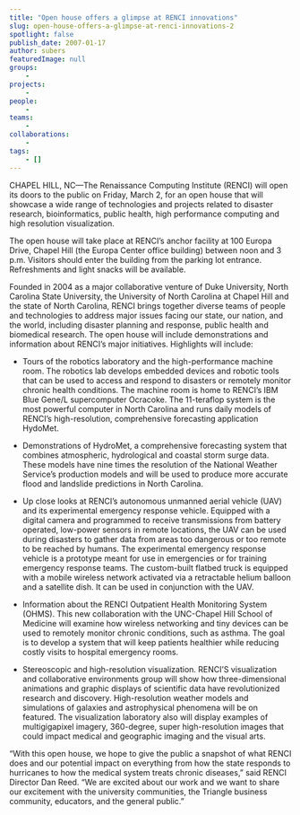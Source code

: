 ```yaml
---
title: "Open house offers a glimpse at RENCI innovations"
slug: open-house-offers-a-glimpse-at-renci-innovations-2
spotlight: false
publish_date: 2007-01-17
author: subers
featuredImage: null
groups:
    - 
projects:
    - 
people:
    - 
teams: 
    - 
collaborations:
    - 
tags:
    - []
---
```

CHAPEL HILL, NC—The Renaissance Computing Institute (RENCI) will open its doors to the public on Friday, March 2, for an open house that will showcase a wide range of technologies and projects related to disaster research, bioinformatics, public health, high performance computing and high resolution visualization.<!--more-->

The open house will take place at RENCI’s anchor facility at 100 Europa Drive, Chapel Hill (the Europa Center office building) between noon and 3 p.m. Visitors should enter the building from the parking lot entrance. Refreshments and light snacks will be available.

Founded in 2004 as a major collaborative venture of Duke University, North Carolina State University, the University of North Carolina at Chapel Hill and the state of North Carolina, RENCI brings together diverse teams of people and technologies to address major issues facing our state, our nation, and the world, including disaster planning and response, public health and biomedical research. The open house will include demonstrations and information about RENCI’s major initiatives. Highlights will include:
<ul type="disc">
 	<li>Tours of the robotics laboratory and the high-performance machine room. The robotics lab develops embedded devices and robotic tools that can be used to access and respond to disasters or remotely monitor chronic health conditions. The machine room is home to RENCI’s IBM Blue Gene/L supercomputer Ocracoke. The 11-teraflop system is the most powerful computer in North Carolina and runs daily models of RENCI’s high-resolution, comprehensive forecasting application HydoMet.</li>
</ul>
<ul type="disc">
 	<li>Demonstrations of HydroMet, a comprehensive forecasting system that combines atmospheric, hydrological and coastal storm surge data. These models have nine times the resolution of the National Weather Service’s production models and will be used to produce more accurate flood and landslide predictions in North Carolina.</li>
</ul>
<ul type="disc">
 	<li>Up close looks at RENCI’s autonomous unmanned aerial vehicle (UAV) and its experimental emergency response vehicle. Equipped with a digital camera and programmed to receive transmissions from battery operated, low-power sensors in remote locations, the UAV can be used during disasters to gather data from areas too dangerous or too remote to be reached by humans. The experimental emergency response vehicle is a prototype meant for use in emergencies or for training emergency response teams. The custom-built flatbed truck is equipped with a mobile wireless network activated via a retractable helium balloon and a satellite dish. It can be used in conjunction with the UAV.</li>
</ul>
<ul type="disc">
 	<li>Information about the RENCI Outpatient Health Monitoring System (OHMS). This new collaboration with the UNC-Chapel Hill School of Medicine will examine how wireless networking and tiny devices can be used to remotely monitor chronic conditions, such as asthma. The goal is to develop a system that will keep patients healthier while reducing costly visits to hospital emergency rooms.</li>
</ul>
<ul type="disc">
 	<li>Stereoscopic and high-resolution visualization. RENCI’S visualization and collaborative environments group will show how three-dimensional animations and graphic displays of scientific data have revolutionized research and discovery. High-resolution weather models and simulations of galaxies and astrophysical phenomena will be on featured. The visualization laboratory also will display examples of multigigapixel imagery, 360-degree, super high-resolution images that could impact medical and geographic imaging and the visual arts.</li>
</ul>
“With this open house, we hope to give the public a snapshot of what RENCI does and our potential impact on everything from how the state responds to hurricanes to how the medical system treats chronic diseases,” said RENCI Director Dan Reed. “We are excited about our work and we want to share our excitement with the university communities, the Triangle business community, educators, and the general public.”
